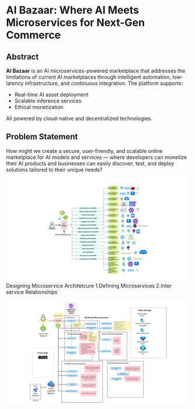 # AI Bazaar: Where AI Meets Microservices for Next-Gen Commerce

## Abstract

**AI Bazaar** is an AI microservices-powered marketplace that addresses the limitations of current AI marketplaces through intelligent automation, low-latency infrastructure, and continuous integration. The platform supports:

- Real-time AI asset deployment  
- Scalable inference services  
- Ethical monetization  

All powered by cloud-native and decentralized technologies.

## Problem Statement

How might we create a secure, user-friendly, and scalable online marketplace for AI models and services — where developers can monetize their AI products and businesses can easily discover, test, and deploy solutions tailored to their unique needs?

![AI Bazaar Microservices Chart](Client.png)
Designing Microservice Architetcure 
1.Defining Microservices
2.Inter service Relationships

![AI Bazaar Microservices Diagram](Microservice-Architecture-for-AI-Bazzar.png)


